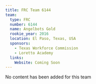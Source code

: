 ```yaml
---
title: FRC Team 6144
team:
  type: FRC
  number: 6144
  name: Angelbots Gold
  rookie_year: 2016
  location: El Paso, Texas, USA
  sponsors:
    - Texas Workforce Commission
    - Loretto Academy
  links:
    Website: Coming Soon
---
```

No content has been added for this team
